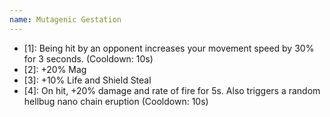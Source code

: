 ```yaml
---
name: Mutagenic Gestation
---
```


- [1]: Being hit by an opponent increases your movement speed by 30% for 3 seconds. (Cooldown: 10s)
- [2]: +20% Mag
- [3]: +10% Life and Shield Steal
- [4]: On hit, +20% damage and rate of fire for 5s. Also triggers a random hellbug nano chain eruption (Cooldown: 10s)
